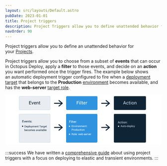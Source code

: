 ```yaml
---
layout: src/layouts/Default.astro
pubDate: 2023-01-01
title: Project triggers
description: Project Triggers allow you to define unattended behavior for your project such as automatically deploying a release to an environment.
navOrder: 90
---
```


Project triggers allow you to define an unattended behavior for your [Projects](/docs/projects/).

Project triggers allow you to choose from a subset of **events** that can occur in Octopus Deploy, apply a **filter** to those events, and decide on an **action** you want performed once the trigger fires. The example below shows an automatic deployment trigger configured to fire when a [deployment target](/docs/infrastructure/index/) that belongs to the **Production** [environment](/docs/infrastructure/environments/) becomes available, and has the **web-server** [target role](/docs/infrastructure/deployment-targets/index.md#target-roles).

![](images/octopus-triggers-diagram.png "width=500")

:::success
We have written a [comprehensive guide](/docs/deployments/patterns/elastic-and-transient-environments/) about using project triggers with a focus on deploying to elastic and transient environments.
:::
